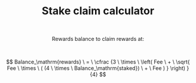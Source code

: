 <h1 align="center">Stake claim calculator</h1>

<br>

<p align="center">Rewards balance to claim rewards at:</p>

<br>

$$
Balance_\mathrm{rewards} \ = 
  \ \cfrac
    {3 \ \times \ \left(
      Fee \ + 
        \ \sqrt{
          Fee \ \times \ ( (4 \ \times \ Balance_\mathrm{staked}) \ + \ Fee ) 
        } 
    \right) }
    {4}
$$
